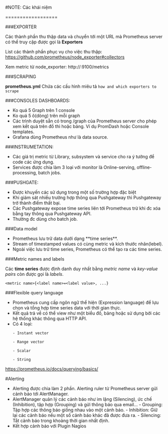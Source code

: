 #NOTE: Các khái niệm

==================

###EXPORTER

Các thành phần thu thập data và chuyển  tới một URL mà Prometheus server có thể truy cập được gọi là **Exporters**

List các thành phần phục vụ cho việc thu thập: https://github.com/prometheus/node_exporter#collectors

Xem metric từ node_exporter: http://<your-device-ip>:9100/metrics

###SCRAPING

**prometheus.yml** Chứa các cấu hình miêu tả `how and which exporters to scrape` 


###CONSOLES DASHBOARDS:

- Ko quá 5 Graph trên 1 console
- Ko quá 5 ô(dòng) trên mỗi graph 
- Các trình duyệt sẵn có trong /graph của Prometheus server cho phép xem kết quả trên đồ thì hoặc bảng. Ví dụ PromDash hoặc Console templates.
- Grafana dùng Prometheus như là data source.

###INSTRUMETATION:

- Các giá trị metric từ Library, subsystem và service cho ra ý tưởng để code các ứng dụng.
- Services được chia làm 3 loại với monitor là Online-serving, offline-processing, batch jobs. 

###PUSHGATE:

- Được khuyến các sử dụng trong một số trường hợp đặc biệt
- Khi giám sát nhiều trường hợp thông qua Pushgateway thì Pushgateway trở thành điểm thất bại.
- Các Pushgateway expose time series liên tới Prometheus trừ khi đc xóa bằng tay thông qua Pushgateway API.
- Thường đc dùng cho batch job. 

###Data model

<ul>
<li> Prometheus lưu trữ data dưới dạng **time series**. 
<li> Stream of timestamped values có cùng metric và kích thước nhãn(lebel). 
<li> Ngoài việc lưu trữ time series, Prometheus có thể tạo ra các time series. 
</ul>

###Metric names and labels

Các **time series** được định danh duy nhất bằng *metric name* và *key-value pairs* còn được gọi là *labels*. 

`<metric name>{<label name>=<label value>, ...}`

###Flexible query language

<ul>
<li>Prometheus cung cấp ngôn ngữ thể hiện (Expression language) để lựu chọn và tổng hợp time series data với thời gian thực. 
<li>Kết quả trả về có thể view như một biểu đồ, bảng hoặc sử dụng bởi các hệ thống khác thông qua HTTP API.
<li>Có 4 loại:

	- Instant vector 
	
	- Range vector 
	
	- Scalar
	
	- String
	
</ul>

https://prometheus.io/docs/querying/basics/

#Alerting

<ul>
<li> Alerting được chia làm 2 phần. Alerting ruler từ Prometheus server gửi cảnh báo tới AlertManager. 
<li> AlertManager quản lý các cảnh báo như im lặng (Silencing), ức chế (Inhibition), tập hợp (Grouping) và gửi thông báo qua email...
	- Grouping: Tập hợp các thông báo giống nhau vào một cảnh báo.
	- Inhibition: Giữ lại các cảnh báo nếu một số cảnh báo khác đã được đưa ra.
	- Silencing: Tắt cảnh báo trong khoảng thời gian nhất định.
<li> Kết hợp cảnh báo với Plugin Nagios

